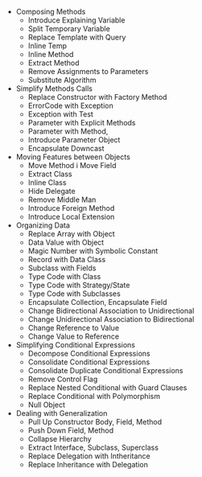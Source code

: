 * Composing Methods
    * Introduce Explaining Variable
    * Split Temporary Variable
    * Replace Template with Query
    * Inline Temp
    * Inline Method
    * Extract Method
    * Remove Assignments to Parameters
    * Substitute Algorithm
* Simplify Methods Calls
    * Replace Constructor with Factory Method
    * ErrorCode with Exception
    * Exception with Test
    * Parameter with Explicit Methods
    * Parameter with Method,
    * Introduce Parameter Object
    * Encapsulate Downcast
* Moving Features between Objects
    * Move Method i Move Field
    * Extract Class
    * Inline Class
    * Hide Delegate
    * Remove Middle Man
    * Introduce Foreign Method
    * Introduce Local Extension
* Organizing Data
    * Replace Array with Object
    * Data Value with Object
    * Magic Number with Symbolic Constant
    * Record with Data Class
    * Subclass with Fields
    * Type Code with Class
    * Type Code with Strategy/State
    * Type Code with Subclasses
    * Encapsulate Collection, Encapsulate Field
    * Change Bidirectional Association to Unidirectional
    * Change Unidirectional Association to Bidirectional
    * Change Reference to Value
    * Change Value to Reference
* Simplifying Conditional Expressions
    * Decompose Conditional Expressions
    * Consolidate Conditional Expressions 
    * Consolidate Duplicate Conditional Expressions
    * Remove Control Flag
    * Replace Nested Conditional with Guard Clauses
    * Replace Conditional with Polymorphism
    * Null Object
* Dealing with Generalization
    * Pull Up Constructor Body, Field, Method
    * Push Down Field, Method
    * Collapse Hierarchy
    * Extract Interface, Subclass, Superclass
    * Replace Delegation with Intheritance
    * Replace Inheritance with Delegation
